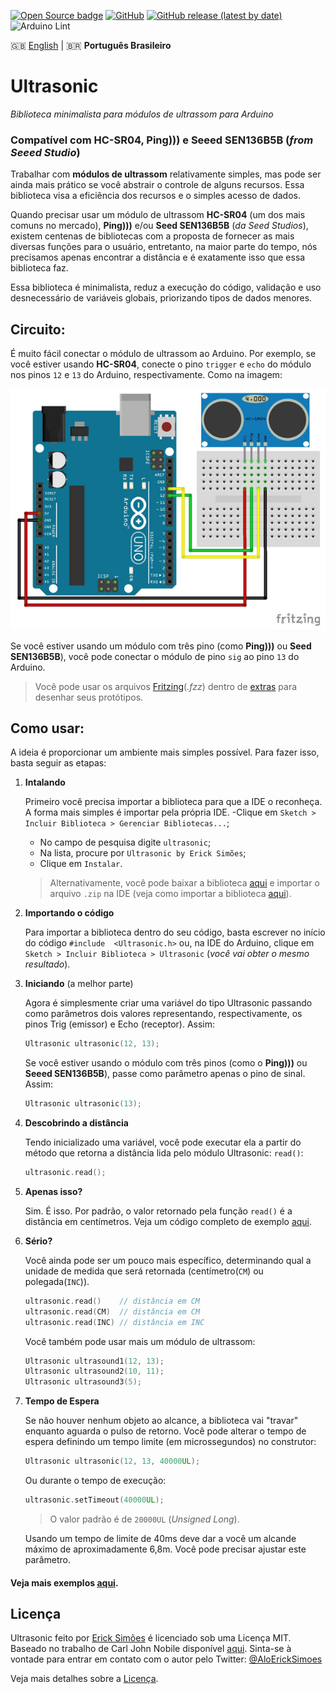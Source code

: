 [![Open Source badge](https://img.shields.io/badge/Open%20Source-❤-red.svg)](https://opensource.org/)
[![GitHub](https://img.shields.io/github/license/ErickSimoes/Ultrasonic)](https://github.com/ErickSimoes/Ultrasonic/blob/master/LICENSE)
[![GitHub release (latest by date)](https://img.shields.io/github/v/release/ErickSimoes/Ultrasonic)](https://github.com/ErickSimoes/Ultrasonic/releases/latest)
![Arduino Lint](https://github.com/ErickSimoes/Ultrasonic/workflows/Arduino%20Lint/badge.svg)

🇬🇧 [English](./README.md) | 🇧🇷 **Português Brasileiro**

Ultrasonic
===========

_Biblioteca minimalista para módulos de ultrassom para Arduino_

### Compatível com **HC-SR04**, **Ping)))** e **Seeed SEN136B5B** (_from Seeed Studio_)

Trabalhar com  **módulos de ultrassom** relativamente simples, mas pode ser ainda mais prático se você abstrair o controle de alguns recursos. Essa biblioteca visa a eficiência dos recursos e o simples acesso de dados.

Quando precisar usar um módulo de ultrassom **HC-SR04** (um dos mais comuns no mercado), **Ping)))** e/ou **Seed SEN136B5B** (_da Seed Studios_), existem centenas de bibliotecas com a proposta de fornecer as mais diversas funções para o usuário, entretanto, na maior parte do tempo, nós precisamos apenas encontrar a distância e é exatamente isso que essa biblioteca faz.

Essa biblioteca é minimalista, reduz a execução do código, validação e uso desnecessário de variáveis globais, priorizando tipos de dados menores.

Circuito:
---------------
É muito fácil conectar o módulo de ultrassom ao Arduino. Por exemplo, se você estiver usando **HC-SR04**, conecte o pino `trigger` e `echo` do módulo nos pinos `12` e `13` do Arduino, respectivamente. Como na imagem:

![HC-SR04 com Arduino](extras/HC-SR04-with-Arduino.jpg?raw=true "HC-SR04 com Arduino")

Se você estiver usando um módulo com três pino (como **Ping)))** ou **Seed SEN136B5B**), você pode conectar o módulo de pino `sig` ao pino `13` do Arduino.

>Você pode usar os arquivos [Fritzing](http://fritzing.org/home/)(_.fzz_) dentro de [extras](https://github.com/ErickSimoes/Ultrasonic/tree/master/extras) para desenhar seus protótipos.

Como usar:
---------------
A ideia é proporcionar um ambiente mais simples possível. Para fazer isso, basta seguir as etapas:

1. **Intalando**

    Primeiro você precisa importar a biblioteca para que a IDE o reconheça. A forma mais simples é importar pela própria IDE. 
    -Clique em ```Sketch > Incluir Biblioteca > Gerenciar Bibliotecas...```;
    - No campo de pesquisa digite ```ultrasonic```;
    - Na lista, procure por ```Ultrasonic by Erick Simões```;
    - Clique em ```Instalar```.
    
    > Alternativamente, você pode baixar a biblioteca [aqui](https://github.com/ErickSimoes/Ultrasonic/archive/master.zip) e importar o arquivo ```.zip``` na IDE (veja como importar a biblioteca [aqui](https://www.arduino.cc/en/Guide/Libraries#toc4)).
    
2. **Importando o código**

    Para importar a biblioteca dentro do seu código, basta escrever no início do código ```#include  <Ultrasonic.h>``` ou, na IDE do Arduino, clique em ```Sketch > Incluir Biblioteca > Ultrasonic``` (_você vai obter o mesmo resultado_).
    
3. **Iniciando** (a melhor parte)

    Agora é simplesmente criar uma variável do tipo Ultrasonic passando como parâmetros dois valores representando, respectivamente, os pinos Trig (emissor) e Echo (receptor). Assim:
    ```c++
    Ultrasonic ultrasonic(12, 13);
    ```
    Se você estiver usando o módulo com três pinos (como o **Ping)))** ou **Seeed SEN136B5B**), passe como parâmetro apenas o pino de sinal. Assim:
    ```c++
    Ultrasonic ultrasonic(13);
    ```
4. **Descobrindo a distância**

    Tendo inicializado uma variável, você pode executar ela a partir do método que retorna a distância lida pelo módulo Ultrasonic: ```read()```:
    ```c++
    ultrasonic.read();
    ```
5. **Apenas isso?**

    Sim. É isso. Por padrão, o valor retornado pela função ```read()``` é a distância em centímetros. Veja um código completo de exemplo [aqui](/examples/UltrasonicSimple/UltrasonicSimple.ino).
    
6. **Sério?**

    Você ainda pode ser um pouco mais específico, determinando qual a unidade de medida que será retornada (centímetro(`CM`) ou polegada(`INC`)).
    ```c++
    ultrasonic.read()    // distância em CM
    ultrasonic.read(CM)  // distância em CM
    ultrasonic.read(INC) // distância em INC
    ```
    Você também pode usar mais um módulo de ultrassom:
    ```c++
    Ultrasonic ultrasound1(12, 13);
    Ultrasonic ultrasound2(10, 11);
    Ultrasonic ultrasound3(5);
    ```

7. **Tempo de Espera**

    Se não houver nenhum objeto ao alcance, a biblioteca vai "travar" enquanto aguarda o pulso de retorno. Você pode alterar o tempo de espera definindo um tempo limite (em microssegundos) no construtor:
    ```c++
    Ultrasonic ultrasonic(12, 13, 40000UL);
    ```
    Ou durante o tempo de execução:
    ```c++
    ultrasonic.setTimeout(40000UL);
    ```
    > O valor padrão é de `20000UL` (_Unsigned Long_).
    
    Usando um tempo de limite de 40ms deve dar a você um alcande máximo de aproximadamente 6,8m. Você pode precisar ajustar este parâmetro.

#### Veja mais exemplos [aqui](https://github.com/ErickSimoes/Ultrasonic/tree/master/examples).

Licença
----
Ultrasonic feito por [Erick Simões](http://ericksimoes.com.br/ "Erick Simões") é licenciado sob uma Licença MIT.
Baseado no trabalho de Carl John Nobile disponível [aqui](http://wiki.tetrasys-design.net/HCSR04Ultrasonic). 
Sinta-se à vontade para entrar em contato com o autor pelo Twitter: [@AloErickSimoes](https://twitter.com/AloErickSimoes) 

Veja mais detalhes sobre a [Licença](https://github.com/ErickSimoes/Ultrasonic/blob/master/LICENSE).
